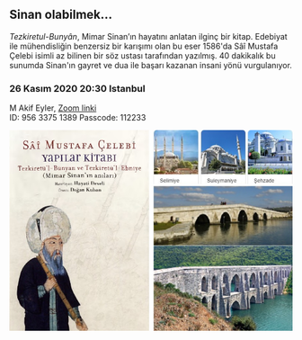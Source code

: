 ## Sinan olabilmek...

_Tezkiretul-Bunyân_, Mimar Sinan’ın hayatını anlatan ilginç bir kitap.
Edebiyat ile mühendisliğin benzersiz bir karışımı olan bu eser 1586'da 
Sâî Mustafa Çelebi isimli az bilinen bir söz ustası tarafından yazılmış.
40 dakikalık bu sunumda Sinan'ın gayret ve dua ile başarı kazanan
insani yönü vurgulanıyor. 

### 26 Kasım 2020 20:30 Istanbul
M Akif Eyler, 
[Zoom linki](https://fsm-edu-tr.zoom.us/j/95633751389?pwd=RE5UdGVpNXN0aCt4UU9CbkxCeXpGZz09) <br>
ID: 956 3375 1389  Passcode: 112233

![sinan](sinan.jpg)
